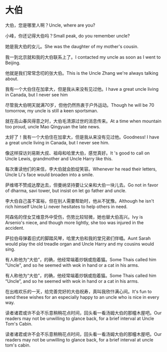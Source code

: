 # 大伯

<p><span class="chinese">大伯，您是哪里人啊？</span><span class="english">Uncle, where are you?</span></p>

<p><span class="chinese">小峰，你还记得大伯吗？</span><span class="english">Small peak, do you remember uncle?</span></p>

<p><span class="chinese">她是我大伯的女儿。</span><span class="english">She was the daughter of my mother's cousin.</span></p>

<p><span class="chinese">我一到北京就和我的大伯联系上了。</span><span class="english">I contacted my uncle as soon as I went to Beijing.</span></p>

<p><span class="chinese">他就是我们常常念叨的张大伯。</span><span class="english">This is the Uncle Zhang we're always talking about.</span></p>

<p><span class="chinese">我有一个大伯住在加拿大，但是我从来没有见过他。</span><span class="english">I have a great uncle living in Canada, but I never see him</span></p>

<p><span class="chinese">尽管我大伯明天就满70岁，但他仍然热衷于户外运动。</span><span class="english">Though he will be 70 tomorrow, my uncle is still a keen sportsman.</span></p>

<p><span class="chinese">就在高山春风得意之时，大伯毛清源过世的消息传来。</span><span class="english">At a time when mountain too proud, uncle Mao Qingyuan the late news.</span></p>

<p><span class="chinese">太好了！我有一个大伯住在加拿大，但是我从来没有见过他。</span><span class="english">Goodness! I have a great uncle living in Canada, but I never see him.</span></p>

<p><span class="chinese">像这样探访刘易斯大叔、祖母和哈里大伯，感觉真好。</span><span class="english">It 's good to call on Uncle Lewis, grandmother and Uncle Harry like this.</span></p>

<p><span class="chinese">每次重读他们的来信，李大伯就会脸绽笑容。</span><span class="english">Whenever he read their letters, Uncle Li's face would broaden into a smile.</span></p>

<p><span class="chinese">萨维塔不赞成达摩达去，但曼纳坚持要让父亲和大伯一块儿去。</span><span class="english">Go not in favor of dharma, savi tower, but insist on let go father and uncle.</span></p>

<p><span class="chinese">李大伯自己虽不富裕，但在别人需要帮助时，他从不犹豫。</span><span class="english">Although he isn't rich himself Uncle Li never hesitates to help others in need.</span></p>

<p><span class="chinese">阿森佑的侄女艾维意外中受伤，伤势比较轻微，她也替大伯高兴。</span><span class="english">Ivy is Arsenio's niece, and though more lightly, she too was injured in the accident.</span></p>

<p><span class="chinese">萨拉伯母弹着旧式的脚踏风琴，哈里大伯和我的堂兄弟们伴唱。</span><span class="english">Aunt Sarah would play the old treadle organ and Uncle Harry and my cousins would sing.</span></p>

<p><span class="chinese">有人称他为“大伯”，的确，他经常端着炒锅或抱着猫。</span><span class="english">Some Thais called him "Uncle", and so he seemed with wok in hand or a cat in his arms.</span></p>

<p><span class="chinese">有人称他为“大伯”，的确，他经常端着炒锅或抱着猫。</span><span class="english">Some Thais called him “Uncle”, and so he seemed with wok in hand or a cat in his arms.</span></p>

<p><span class="chinese">在出格欢乐的一天，给完善完好的大伯祝寿，真叫我欣忭满心间。</span><span class="english">It's fun to send these wishes for an especially happy to an uncle who is nice in every way.</span></p>

<p><span class="chinese">读者诸君或许不会不乐意稍稍花点时间，回头看一看汤姆大伯的那幢木屋吧。</span><span class="english">Our readers may not be unwilling to glance back, for a brief interval at Uncle Tom's Cabin.</span></p>

<p><span class="chinese">读者诸君或许不会不乐意稍稍花点时间，回头看一看汤姆大伯的那幢木屋吧。</span><span class="english">Our readers may not be unwilling to glance back, for a brief interval at uncle tom's cabin.</span></p>


